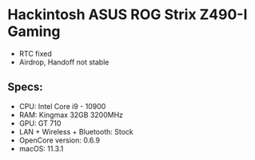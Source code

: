 Hackintosh ASUS ROG Strix Z490-I Gaming
========================================

- RTC fixed
- Airdrop, Handoff not stable


Specs:
----------------
 - CPU: Intel Core i9 - 10900
 - RAM: Kingmax 32GB 3200MHz
 - GPU: GT 710
 - LAN + Wireless + Bluetooth: Stock
 - OpenCore version: 0.6.9
 - macOS: 11.3.1


